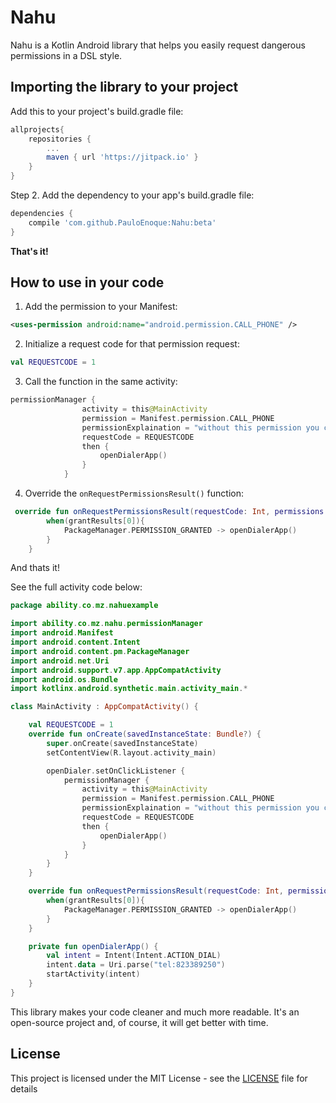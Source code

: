 # Nahu
Nahu is a Kotlin Android library that helps you easily request dangerous permissions in a DSL style.

## Importing the library to your project
Add this to your project's build.gradle file:
``` gradle
allprojects{
    repositories {
        ...
        maven { url 'https://jitpack.io' }
    }
}
```
Step 2. Add the dependency to your app's build.gradle file:
```gradle
dependencies {
    compile 'com.github.PauloEnoque:Nahu:beta'
}
```
**That's it!**

## How to use in your code
1. Add the permission to your Manifest:
```xml
<uses-permission android:name="android.permission.CALL_PHONE" />
```
2. Initialize a request code for that permission request:
```kotlin
val REQUESTCODE = 1
```
3. Call the function in the same activity:
```kotlin
permissionManager {
                activity = this@MainActivity
                permission = Manifest.permission.CALL_PHONE
                permissionExplaination = "without this permission you cant call anyone"
                requestCode = REQUESTCODE
                then {
                    openDialerApp()
                }
            }
```

4. Override the `onRequestPermissionsResult()` function:
```kotlin
 override fun onRequestPermissionsResult(requestCode: Int, permissions: Array<out String>, grantResults: IntArray) {
        when(grantResults[0]){
            PackageManager.PERMISSION_GRANTED -> openDialerApp()
        }
    }
```
And thats it!

See the full activity code below:
```kotlin
package ability.co.mz.nahuexample

import ability.co.mz.nahu.permissionManager
import android.Manifest
import android.content.Intent
import android.content.pm.PackageManager
import android.net.Uri
import android.support.v7.app.AppCompatActivity
import android.os.Bundle
import kotlinx.android.synthetic.main.activity_main.*

class MainActivity : AppCompatActivity() {

    val REQUESTCODE = 1
    override fun onCreate(savedInstanceState: Bundle?) {
        super.onCreate(savedInstanceState)
        setContentView(R.layout.activity_main)

        openDialer.setOnClickListener {
            permissionManager {
                activity = this@MainActivity
                permission = Manifest.permission.CALL_PHONE
                permissionExplaination = "without this permission you cant call anyone"
                requestCode = REQUESTCODE
                then {
                    openDialerApp()
                }
            }
        }
    }

    override fun onRequestPermissionsResult(requestCode: Int, permissions: Array<out String>, grantResults: IntArray) {
        when(grantResults[0]){
            PackageManager.PERMISSION_GRANTED -> openDialerApp()
        }
    }

    private fun openDialerApp() {
        val intent = Intent(Intent.ACTION_DIAL)
        intent.data = Uri.parse("tel:823389250")
        startActivity(intent)
    }
}
```
This library makes your code cleaner and much more readable. It's an open-source project and, of course, it will get better with time.

## License
This project is licensed under the MIT License - see the [LICENSE](LICENSE) file for details
